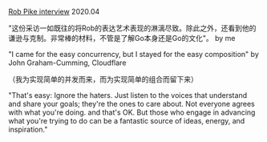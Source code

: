 [Rob Pike interview](https://golangnews.org/2020/04/rob-pike-interview-go-has-indeed-become-the-language-of-cloud-infrastructure/) 2020.04

"这份采访一如既往的将Rob的表达艺术表现的淋漓尽致。除此之外，还看到他的谦逊与克制。非常棒的材料，不管是了解Go本身还是Go的文化"。 by me

"I came for the easy concurrency, but I stayed for the easy composition"  by John Graham-Cumming, Cloudflare

（我为实现简单的并发而来，而为实现简单的组合而留下来）

"That's easy: Ignore the haters. Just listen to the voices that understand and share your goals; they're the ones to care about. Not everyone agrees with what you're doing. and that's OK. But those who engage in advancing what you're trying to do can be a fantastic source of ideas, energy, and inspiration."
